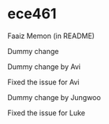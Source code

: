 # ece461

Faaiz Memon (in README)

Dummy change

Dummy change by Avi

Fixed the issue for Avi

Dummy change by Jungwoo

Fixed the issue for Luke
